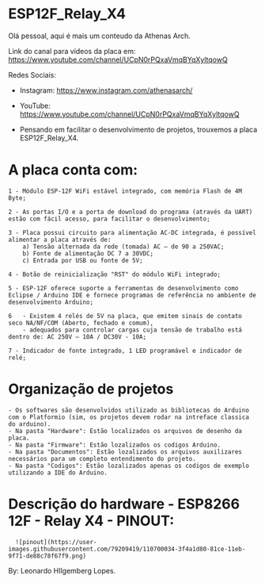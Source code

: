 # ESP12F_Relay_X4

Olá pessoal, aqui é mais um conteudo da Athenas Arch.

Link do canal para vídeos da placa em: https://www.youtube.com/channel/UCpN0rPQxaVmqBYqXyltqowQ

Redes Sociais:
   - Instagram: https://www.instagram.com/athenasarch/

   - YouTube: https://www.youtube.com/channel/UCpN0rPQxaVmqBYqXyltqowQ


* Pensando em facilitar o desenvolvimento de projetos, trouxemos a placa ESP12F_Relay_X4.

# A placa conta com:

    1 - Módulo ESP-12F WiFi estável integrado, com memória Flash de 4M Byte;
    
    2 - As portas I/O e a porta de download do programa (através da UART) estão com fácil acesso, para facilitar o desenvolvimento;
    
    3 - Placa possui circuito para alimentação AC-DC integrada, é possível alimentar a placa através de:
 	    a) Tensão alternada da rede (tomada) AC – de 90 a 250VAC;
        b) Fonte de alimentação DC 7 a 30VDC;
        c) Entrada por USB ou fonte de 5V;
    
    4 - Botão de reinicialização "RST" do módulo WiFi integrado;
    
    5 - ESP-12F oferece suporte a ferramentas de desenvolvimento como Eclipse / Arduino IDE e fornece programas de referência no ambiente de desenvolvimento Arduino;
    
    6   - Existem 4 relés de 5V na placa, que emitem sinais de contato seco NA/NF/COM (Aberto, fechado e comum), 
        - adequados para controlar cargas cuja tensão de trabalho está dentro de: AC 250V – 10A / DC30V - 10A;
    
    7 - Indicador de fonte integrado, 1 LED programável e indicador de relé;

# Organização de projetos
    - Os softwares são desenvolvidos utilizado as bibliotecas do Arduino com o Platformio (sim, os projetos devem rodar na intreface classica do arduino).
    - Na pasta "Hardware": Estão localizados os arquivos de desenho da placa.
    - Na pasta "Firmware": Estão lozalizados os codigos Arduino.
    - Na pasta "Documentos": Estão lozalizados os arquivos auxilizares necessários para um completo entendimento do projeto.
    - Na pasta "Codigos": Estão lozalizados apenas os codigos de exemplo utilizando a IDE do Arduino.

 # Descrição do hardware - ESP8266 12F - Relay X4 - PINOUT:

      ![pinout](https://user-images.githubusercontent.com/79209419/110700034-3f4a1d80-81ce-11eb-9f71-de88c78f67f9.png)

By: Leonardo HIlgemberg Lopes.
